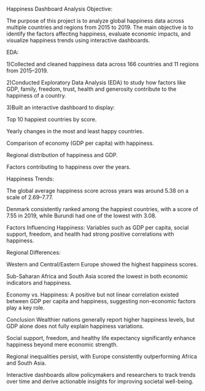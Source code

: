 Happiness Dashboard Analysis
Objective:

The purpose of this project is to analyze global happiness data across multiple countries and regions from 2015 to 2019. The main objective is to identify the factors affecting happiness, evaluate economic impacts, and visualize happiness trends using interactive dashboards.

EDA:

1)Collected and cleaned happiness data across 166 countries and 11 regions from 2015–2019.

2)Conducted Exploratory Data Analysis (EDA) to study how factors like GDP, family, freedom, trust, health and generosity contribute to the happiness of a country.

3)Built an interactive dashboard to display:

Top 10 happiest countries by score.

Yearly changes in the most and least happy countries.

Comparison of economy (GDP per capita) with happiness.

Regional distribution of happiness and GDP.

Factors contributing to happiness over the years.

Happiness Trends:

The global average happiness score across years was around 5.38 on a scale of 2.69–7.77.

Denmark consistently ranked among the happiest countries, with a score of 7.55 in 2019, while Burundi had one of the lowest with 3.08.

Factors Influencing Happiness: Variables such as GDP per capita, social support, freedom, and health had strong positive correlations with happiness.

Regional Differences:

Western and Central/Eastern Europe showed the highest happiness scores.

Sub-Saharan Africa and South Asia scored the lowest in both economic indicators and happiness.

Economy vs. Happiness: A positive but not linear correlation existed between GDP per capita and happiness, suggesting non-economic factors play a key role.

Conclusion
Wealthier nations generally report higher happiness levels, but GDP alone does not fully explain happiness variations.

Social support, freedom, and healthy life expectancy significantly enhance happiness beyond mere economic strength.

Regional inequalities persist, with Europe consistently outperforming Africa and South Asia.

Interactive dashboards allow policymakers and researchers to track trends over time and derive actionable insights for improving societal well-being.
